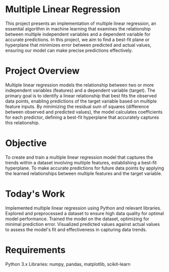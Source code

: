 # Multiple Linear Regression

This project presents an implementation of multiple linear regression, an essential algorithm in machine learning that examines the relationship between multiple independent variables and a dependent variable for accurate predictions. In this project, we aim to find a best-fit plane or hyperplane that minimizes error between predicted and actual values, ensuring our model can make precise predictions effectively.

# Project Overview

Multiple linear regression models the relationship between two or more independent variables (features) and a dependent variable (target). The primary goal is to identify a linear relationship that best fits the observed data points, enabling predictions of the target variable based on multiple feature inputs. By minimizing the residual sum of squares (difference between observed and predicted values), the model calculates coefficients for each predictor, defining a best-fit hyperplane that accurately captures this relationship.

# Objective

To create and train a multiple linear regression model that captures the trends within a dataset involving multiple features, establishing a best-fit hyperplane. To make accurate predictions for future data points by applying the learned relationships between multiple features and the target variable.

# Today's Work

Implemented multiple linear regression using Python and relevant libraries. Explored and preprocessed a dataset to ensure high data quality for optimal model performance. Trained the model on the dataset, optimizing for minimal prediction error. Visualized predicted values against actual values to assess the model's fit and effectiveness in capturing data trends.

# Requirements

Python 3.x
Libraries: numpy, pandas, matplotlib, scikit-learn
